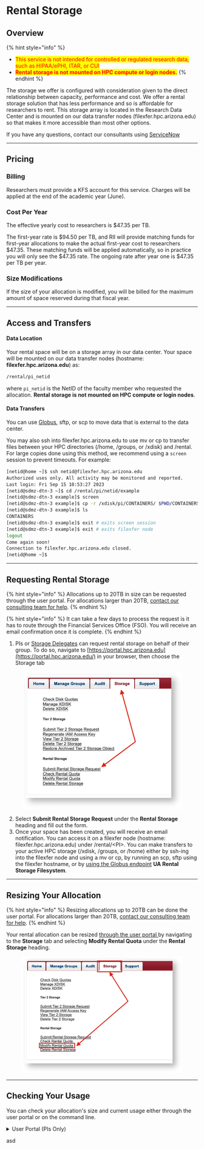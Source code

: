 # Rental Storage

## Overview <a href="#rentalstorage-overview" id="rentalstorage-overview"></a>

{% hint style="info" %}
* <mark style="color:red;">This service is not intended for controlled or regulated research data, such as HIPAA/ePHI, ITAR, or CUI</mark>
* <mark style="color:red;">**Rental storage is not mounted on HPC compute or login nodes.**</mark>
{% endhint %}

The storage we offer is configured with consideration given to the direct relationship between capacity, performance and cost. We offer a rental storage solution that has less performance and so is affordable for researchers to rent. This storage array is located in the Research Data Center and is mounted on our data transfer nodes (filexfer.hpc.arizona.edu) so that makes it more accessible than most other options.

If you have any questions, contact our consultants using [ServiceNow](https://uarizona.service-now.com/sp?id=sc\_cat\_item\&sys\_id=2983102adbd23c109627d90d689619c6\&sysparm\_category=84d3d1acdbc8f4109627d90d6896191f)

***

## Pricing <a href="#rentalstorage-pricing" id="rentalstorage-pricing"></a>

### Billing <a href="#rentalstorage-billing" id="rentalstorage-billing"></a>

Researchers must provide a KFS account for this service. Charges will be applied at the end of the academic year (June).

### Cost Per Year <a href="#rentalstorage-costperyear" id="rentalstorage-costperyear"></a>

The effective yearly cost to researchers is $47.35 per TB.&#x20;

The first-year rate is $94.50 per TB, and RII will provide matching funds for first-year allocations to make the actual first-year cost to researchers $47.35. These matching funds will be applied automatically, so in practice you will only see the $47.35 rate. The ongoing rate after year one is $47.35 per TB per year.

### Size Modifications <a href="#rentalstorage-sizemodifications" id="rentalstorage-sizemodifications"></a>

If the size of your allocation is modified, you will be billed for the maximum amount of space reserved during that fiscal year.

***

## Access and Transfers <a href="#rentalstorage-accessandtransfers" id="rentalstorage-accessandtransfers"></a>

#### Data Location <a href="#rentalstorage-datalocation" id="rentalstorage-datalocation"></a>

Your rental space will be on a storage array in our data center. Your space will be mounted on our data transfer nodes (hostname: **filexfer.hpc.arizona.edu**) as:

```bash
/rental/pi_netid
```

where `pi_netid` is the NetID of the faculty member who requested the allocation. **Rental storage is not mounted on HPC compute or login nodes**.

#### Data Transfers <a href="#rentalstorage-datatransfers" id="rentalstorage-datatransfers"></a>

You can use [Globus](https://uarizona.atlassian.net/wiki/display/UAHPC/Globus?src=contextnavpagetreemode), sftp, or scp to move data that is external to the data center.

You may also ssh into filexfer.hpc.arizona.edu to use mv or cp to transfer files between your HPC directories (/home, /groups, or /xdisk) and /rental. For large copies done using this method, we recommend using a `screen` session to prevent timeouts. For example:

```bash
[netid@home ~]$ ssh netid@filexfer.hpc.arizona.edu
Authorized uses only. All activity may be monitored and reported.
Last login: Fri Sep 15 10:53:27 2023
[netid@sdmz-dtn-3 ~]$ cd /rental/pi/netid/example
[netid@sdmz-dtn-3 example]$ screen
[netid@sdmz-dtn-3 example]$ cp -r /xdisk/pi/CONTAINERS/ $PWD/CONTAINERS
[netid@sdmz-dtn-3 example]$ ls
CONTAINERS
[netid@sdmz-dtn-3 example]$ exit # exits screen session
[netid@sdmz-dtn-3 example]$ exit # exits filexfer node
logout
Come again soon!
Connection to filexfer.hpc.arizona.edu closed.
[netid@home ~]$
```

***

## Requesting Rental Storage <a href="#rentalstorage-requestingrentalstorage" id="rentalstorage-requestingrentalstorage"></a>

{% hint style="info" %}
Allocations up to 20TB in size can be requested through the user portal. For allocations larger than 20TB, [contact our consulting team for help](https://uarizona.service-now.com/sp?id=sc\_cat\_item\&sys\_id=2983102adbd23c109627d90d689619c6\&sysparm\_category=84d3d1acdbc8f4109627d90d6896191f).
{% endhint %}

{% hint style="info" %}
It can take a few days to process the request is it has to route through the Financial Services Office (FSO). You will receive an email confirmation once it is complete.
{% endhint %}

1. PIs or [Storage Delegates](https://uarizona.atlassian.net/wiki/display/UAHPC/Storage#xdisk-delegate) can request rental storage on behalf of their group. To do so, navigate to [https://portal.hpc.arizona.edu](https://portal.hpc.arizona.edu/) in your browser, then choose the Storage tab

<figure><img src="../../.gitbook/assets/Screenshot 2023-06-21 at 11.19.51 AM.png" alt=""><figcaption></figcaption></figure>

2. Select **Submit Rental Storage Request** under the **Rental Storage** heading and fill out the form.
3. Once your space has been created, you will receive an email notification. You can access it on a filexfer node (hostname: filexfer.hpc.arizona.edu) under /rental/\<PI>. You can make transfers to your active HPC storage (/xdisk, /groups, or /home) either by ssh-ing into the filexfer node and using a mv or cp, by running an scp, sftp using the filexfer hostname, or by [using the Globus endpoint](https://uarizona.atlassian.net/wiki/display/UAHPC/Transferring+Data#Globus-rental-endpoint) **UA Rental Storage Filesystem**.

***

## Resizing Your Allocation

{% hint style="info" %}
Resizing allocations up to 20TB can be done the user portal. For allocations larger than 20TB, [contact our consulting team for help](https://uarizona.service-now.com/sp?id=sc\_cat\_item\&sys\_id=2983102adbd23c109627d90d689619c6\&sysparm\_category=84d3d1acdbc8f4109627d90d6896191f).
{% endhint %}

Your rental allocation can be resized [through the user portal ](https://portal.hpc.arizona.edu/portal/)by navigating to the **Storage** tab and selecting **Modify Rental Quota** under the **Rental Storage** heading.

<figure><img src="../../.gitbook/assets/Screen Shot 2023-01-18 at 9.09.10 AM.png" alt=""><figcaption></figcaption></figure>

***

## Checking Your Usage <a href="#rentalstorage-checkingyourusage" id="rentalstorage-checkingyourusage"></a>

You can check your allocation's size and current usage either through the user portal or on the command line.

<details>

<summary>User Portal (PIs Only)</summary>

In the [user portal](https://portal.hpc.arizona.edu/portal/), navigate to the **Storage** tab and select **Check Rental Quota** from under the **Rental Storage** tab



</details>

asd
